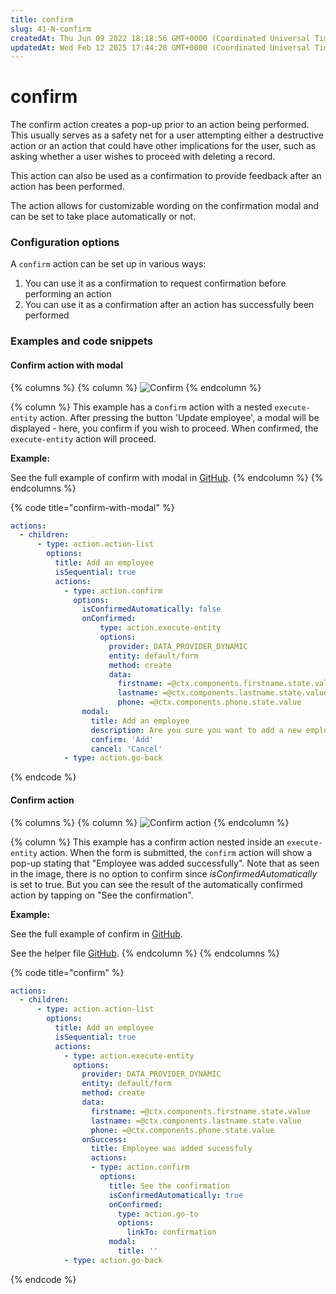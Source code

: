 ```yaml
---
title: confirm
slug: 41-N-confirm
createdAt: Thu Jun 09 2022 18:18:56 GMT+0000 (Coordinated Universal Time)
updatedAt: Wed Feb 12 2025 17:44:28 GMT+0000 (Coordinated Universal Time)
---
```


# confirm

The confirm action creates a pop-up prior to an action being performed. This usually serves as a safety net for a user attempting either a destructive action or an action that could have other implications for the user, such as asking whether a user wishes to proceed with deleting a record.

This action can also be used as a confirmation to provide feedback after an action has been performed.

The action allows for customizable wording on the confirmation modal and can be set to take place automatically or not.

### Configuration options

A `confirm` action can be set up in various ways:

1. You can use it as a confirmation to request confirmation before performing an action
2. You can use it as a confirmation after an action has successfully been performed

### Examples and code snippets

#### Confirm action with modal

{% columns %}
{% column %}
![Confirm](https://archbee-image-uploads.s3.amazonaws.com/x7vdIDH6-ScTprfmi2XXX/QCU14bRGTq8hi9CRQMjJC_con-hiphone13blueportrait.png)
{% endcolumn %}

{% column %}
This example has a c`onfirm` action with a nested `execute-entity` action. After pressing the button 'Update employee', a modal will be displayed - here, you confirm if you wish to proceed. When confirmed, the `execute-entity` action will proceed.

**Example:**

See the full example of confirm with modal in [GitHub](https://github.com/jigx-com/jigx-samples/blob/main/quickstart/jigx-samples/jigs/actions/confirm/confirm-with-modal.jigx).
{% endcolumn %}
{% endcolumns %}

{% code title="confirm-with-modal" %}
```yaml
actions:
  - children:
      - type: action.action-list
        options:
          title: Add an employee
          isSequential: true
          actions: 
            - type: action.confirm
              options:
                isConfirmedAutomatically: false
                onConfirmed: 
                    type: action.execute-entity
                    options:
                      provider: DATA_PROVIDER_DYNAMIC
                      entity: default/form
                      method: create
                      data:
                        firstname: =@ctx.components.firstname.state.value
                        lastname: =@ctx.components.lastname.state.value
                        phone: =@ctx.components.phone.state.value 
                modal:
                  title: Add an employee
                  description: Are you sure you want to add a new employee?
                  confirm: 'Add'
                  cancel: 'Cancel'
            - type: action.go-back      
```
{% endcode %}

#### Confirm action

{% columns %}
{% column %}
&#x20;![Confirm action](https://archbee-image-uploads.s3.amazonaws.com/x7vdIDH6-ScTprfmi2XXX/DIJdtpUUQiTJCb7aHzUht_img9732iphone13blueportrait.png)
{% endcolumn %}

{% column %}
This example has a confirm action nested inside an `execute-entity` action. When the form is submitted, the `confirm` action will show a pop-up stating that "Employee was added successfully". Note that as seen in the image, there is no option to confirm since _isConfirmedAutomatically_ is set to true. But you can see the result of the automatically confirmed action by tapping on "See the confirmation".

**Example:**

See the full example of confirm in [GitHub](https://github.com/jigx-com/jigx-samples/blob/main/quickstart/jigx-samples/jigs/jigx-actions/confirm/confirm.jigx).

See the helper file [GitHub](https://github.com/jigx-com/jigx-samples/blob/main/quickstart/jigx-samples/jigs/jigx-actions/confirm/confirmation.jigx).
{% endcolumn %}
{% endcolumns %}

{% code title="confirm" %}
```yaml
actions:
  - children:
      - type: action.action-list
        options:
          title: Add an employee
          isSequential: true
          actions:
            - type: action.execute-entity
              options:
                provider: DATA_PROVIDER_DYNAMIC
                entity: default/form
                method: create
                data:
                  firstname: =@ctx.components.firstname.state.value
                  lastname: =@ctx.components.lastname.state.value
                  phone: =@ctx.components.phone.state.value
                onSuccess: 
                  title: Employee was added sucessfuly
                  actions:
                  - type: action.confirm
                    options:
                      title: See the confirmation
                      isConfirmedAutomatically: true
                      onConfirmed: 
                        type: action.go-to
                        options:
                          linkTo: confirmation
                      modal:
                        title: ''
            - type: action.go-back
```
{% endcode %}
